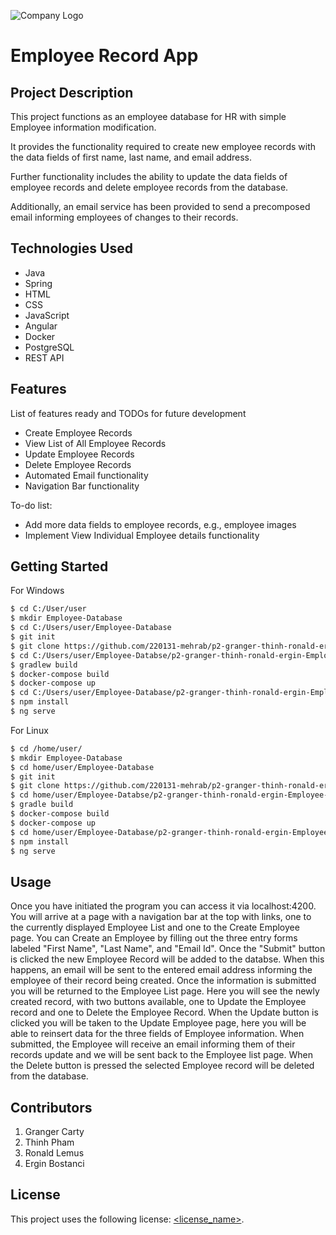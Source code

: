 ![Company Logo](https://revature.com/wp-content/themes/revature/imgs/logo-white-color.png "Revature")
# Employee Record App

## Project Description

This project functions as an employee database for HR with simple Employee information modification. 

It provides the functionality required to create new employee records with the data fields of first name, last name, and email address. 

Further functionality includes the ability to update the data fields of employee records and delete employee records from the database. 

Additionally, an email service has been provided to send a precomposed email informing employees of changes to their records. 

## Technologies Used

* Java
* Spring
* HTML
* CSS
* JavaScript
* Angular
* Docker
* PostgreSQL
* REST API


## Features

List of features ready and TODOs for future development
* Create Employee Records
* View List of All Employee Records
* Update Employee Records
* Delete Employee Records
* Automated Email functionality
* Navigation Bar functionality

To-do list:
* Add more data fields to employee records, e.g., employee images
* Implement View Individual Employee details functionality

## Getting Started
   
   For Windows
```bash
$ cd C:/User/user
$ mkdir Employee-Database
$ cd C:/Users/user/Employee-Database
$ git init
$ git clone https://github.com/220131-mehrab/p2-granger-thinh-ronald-ergin-Employee-Management-App--P2
$ cd C:/Users/user/Employee-Databse/p2-granger-thinh-ronald-ergin-Employee-Management-App--P2/AngularSpringBoot
$ gradlew build
$ docker-compose build
$ docker-compose up
$ cd C:/Users/user/Employee-Database/p2-granger-thinh-ronald-ergin-Employee-Management-App--P2/AngularSpringBoot/angular-frontend
$ npm install
$ ng serve
```
For Linux
```bash
$ cd /home/user/
$ mkdir Employee-Database
$ cd home/user/Employee-Database
$ git init
$ git clone https://github.com/220131-mehrab/p2-granger-thinh-ronald-ergin-Employee-Management-App--P2/
$ cd home/user/Employee-Databse/p2-granger-thinh-ronald-ergin-Employee-Management-App--P2/AngularSpringBoot
$ gradle build
$ docker-compose build
$ docker-compose up
$ cd home/user/Employee-Database/p2-granger-thinh-ronald-ergin-Employee-Management-App--P2/AngularSpringBoot/angular-frontend
$ npm install
$ ng serve
```

## Usage

Once you have initiated the program you can access it via localhost:4200. 
You will arrive at a page with a navigation bar at the top with links, one to the currently displayed Employee List and one to the Create Employee page. You can Create an Employee by filling out the three entry forms labeled "First Name", "Last Name", and "Email Id". Once the "Submit" button is clicked the new Employee Record will be added to the databse. When this happens, an email will be sent to the entered email address informing the employee of their record being created. Once the information is submitted you will be returned to the Employee List page. Here you will see the newly created record, with two buttons available, one to Update the Employee record and one to Delete the Employee Record. When the Update button is clicked you will be taken to the Update Employee page, here you will be able to reinsert data for the three fields of Employee information. When submitted, the Employee will receive an email informing them of their records update and we will be sent back to the Employee list page. When the Delete button is pressed the selected Employee record will be deleted from the database. 

## Contributors

1. Granger Carty
2. Thinh Pham
3. Ronald Lemus
4. Ergin Bostanci


## License

This project uses the following license: [<license_name>](<link>).

